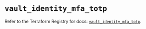 # `vault_identity_mfa_totp`

Refer to the Terraform Registry for docs: [`vault_identity_mfa_totp`](https://registry.terraform.io/providers/hashicorp/vault/4.3.0/docs/resources/identity_mfa_totp).
